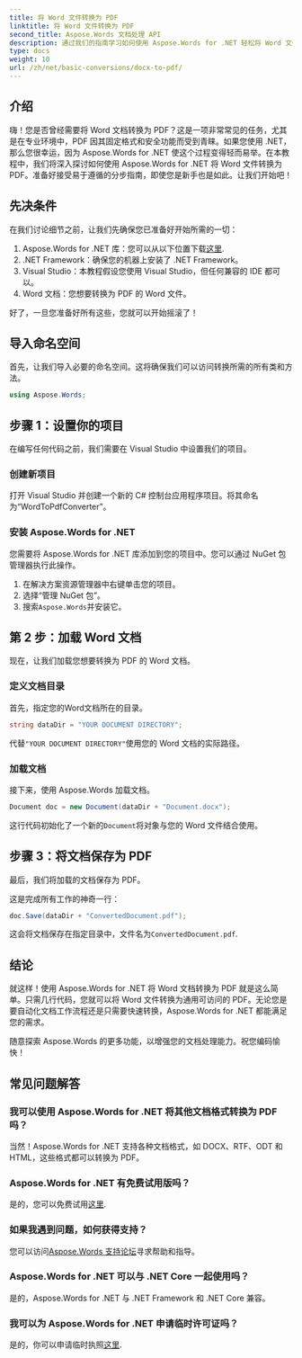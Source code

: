 ```yaml
---
title: 将 Word 文件转换为 PDF
linktitle: 将 Word 文件转换为 PDF
second_title: Aspose.Words 文档处理 API
description: 通过我们的指南学习如何使用 Aspose.Words for .NET 轻松将 Word 文件转换为 PDF。非常适合寻求快速、可靠的文档转换的开发人员。
type: docs
weight: 10
url: /zh/net/basic-conversions/docx-to-pdf/
---
```

## 介绍

嗨！您是否曾经需要将 Word 文档转换为 PDF？这是一项非常常见的任务，尤其是在专业环境中，PDF 因其固定格式和安全功能而受到青睐。如果您使用 .NET，那么您很幸运，因为 Aspose.Words for .NET 使这个过程变得轻而易举。在本教程中，我们将深入探讨如何使用 Aspose.Words for .NET 将 Word 文件转换为 PDF。准备好接受易于遵循的分步指南，即使您是新手也是如此。让我们开始吧！

## 先决条件

在我们讨论细节之前，让我们先确保您已准备好开始所需的一切：

1.  Aspose.Words for .NET 库：您可以从以下位置下载[这里](https://releases.aspose.com/words/net/).
2. .NET Framework：确保您的机器上安装了 .NET Framework。
3. Visual Studio：本教程假设您使用 Visual Studio，但任何兼容的 IDE 都可以。
4. Word 文档：您想要转换为 PDF 的 Word 文件。

好了，一旦您准备好所有这些，您就可以开始摇滚了！

## 导入命名空间

首先，让我们导入必要的命名空间。这将确保我们可以访问转换所需的所有类和方法。

```csharp
using Aspose.Words;
```

## 步骤 1：设置你的项目

在编写任何代码之前，我们需要在 Visual Studio 中设置我们的项目。

### 创建新项目

打开 Visual Studio 并创建一个新的 C# 控制台应用程序项目。将其命名为“WordToPdfConverter”。

### 安装 Aspose.Words for .NET

您需要将 Aspose.Words for .NET 库添加到您的项目中。您可以通过 NuGet 包管理器执行此操作。 

1. 在解决方案资源管理器中右键单击您的项目。
2. 选择“管理 NuGet 包”。
3. 搜索`Aspose.Words`并安装它。

## 第 2 步：加载 Word 文档

现在，让我们加载您想要转换为 PDF 的 Word 文档。

### 定义文档目录

首先，指定您的Word文档所在的目录。

```csharp
string dataDir = "YOUR DOCUMENT DIRECTORY";
```

代替`"YOUR DOCUMENT DIRECTORY"`使用您的 Word 文档的实际路径。

### 加载文档

接下来，使用 Aspose.Words 加载文档。

```csharp
Document doc = new Document(dataDir + "Document.docx");
```

这行代码初始化了一个新的`Document`将对象与您的 Word 文件结合使用。

## 步骤 3：将文档保存为 PDF

最后，我们将加载的文档保存为 PDF。

这是完成所有工作的神奇一行：

```csharp
doc.Save(dataDir + "ConvertedDocument.pdf");
```

这会将文档保存在指定目录中，文件名为`ConvertedDocument.pdf`.

## 结论

就这样！使用 Aspose.Words for .NET 将 Word 文档转换为 PDF 就是这么简单。只需几行代码，您就可以将 Word 文件转换为通用可访问的 PDF。无论您是要自动化文档工作流程还是只需要快速转换，Aspose.Words for .NET 都能满足您的需求。 

随意探索 Aspose.Words 的更多功能，以增强您的文档处理能力。祝您编码愉快！

## 常见问题解答

### 我可以使用 Aspose.Words for .NET 将其他文档格式转换为 PDF 吗？
当然！Aspose.Words for .NET 支持各种文档格式，如 DOCX、RTF、ODT 和 HTML，这些格式都可以转换为 PDF。

### Aspose.Words for .NET 有免费试用版吗？
是的，您可以免费试用[这里](https://releases.aspose.com/).

### 如果我遇到问题，如何获得支持？
您可以访问[Aspose.Words 支持论坛](https://forum.aspose.com/c/words/8)寻求帮助和指导。

### Aspose.Words for .NET 可以与 .NET Core 一起使用吗？
是的，Aspose.Words for .NET 与 .NET Framework 和 .NET Core 兼容。

### 我可以为 Aspose.Words for .NET 申请临时许可证吗？
是的，你可以申请临时执照[这里](https://purchase.aspose.com/temporary-license/).